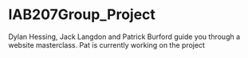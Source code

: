 # IAB207Group_Project
Dylan Hessing, Jack Langdon and Patrick Burford guide you through a website masterclass.
Pat is currently working on the project
